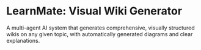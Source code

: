 # LearnMate: Visual Wiki Generator

A multi-agent AI system that generates comprehensive, visually structured wikis on any given topic, with automatically generated diagrams and clear explanations.
